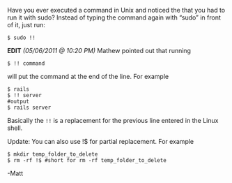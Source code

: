 Have you ever executed a command in Unix and noticed the that you had to run it with sudo?
Instead of typing the command again with “sudo” in front of it, just run:

	$ sudo !!

**EDIT** <i>(05/06/2011 @ 10:20 PM)</i>
Mathew pointed out that running

	$ !! command

will put the command at the end of the line. For example

	$ rails
	$ !! server
	#output
	$ rails server

Basically the <code>!!</code> is a replacement for the previous line entered in the Linux shell.

Update:
You can also use !$ for partial replacement. For example

	$ mkdir temp_folder_to_delete
	$ rm -rf !$ #short for rm -rf temp_folder_to_delete

-Matt